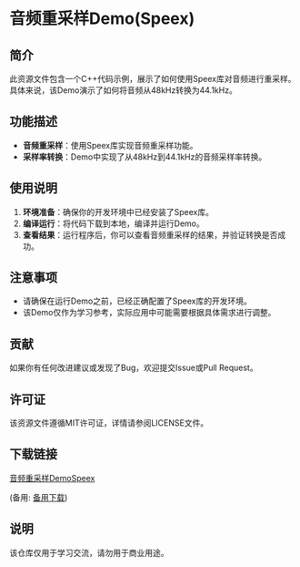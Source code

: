# 音频重采样Demo(Speex)

## 简介
此资源文件包含一个C++代码示例，展示了如何使用Speex库对音频进行重采样。具体来说，该Demo演示了如何将音频从48kHz转换为44.1kHz。

## 功能描述
- **音频重采样**：使用Speex库实现音频重采样功能。
- **采样率转换**：Demo中实现了从48kHz到44.1kHz的音频采样率转换。

## 使用说明
1. **环境准备**：确保你的开发环境中已经安装了Speex库。
2. **编译运行**：将代码下载到本地，编译并运行Demo。
3. **查看结果**：运行程序后，你可以查看音频重采样的结果，并验证转换是否成功。

## 注意事项
- 请确保在运行Demo之前，已经正确配置了Speex库的开发环境。
- 该Demo仅作为学习参考，实际应用中可能需要根据具体需求进行调整。

## 贡献
如果你有任何改进建议或发现了Bug，欢迎提交Issue或Pull Request。

## 许可证
该资源文件遵循MIT许可证，详情请参阅LICENSE文件。

## 下载链接
[音频重采样DemoSpeex]() 

(备用: [备用下载](https://pan.baidu.com/s/12SQeKP68IvRhmchLxIZeIA?pwd=1234))

## 说明

该仓库仅用于学习交流，请勿用于商业用途。
